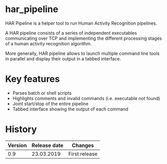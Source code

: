 # har_pipeline

HAR Pipeline is a helper tool to run Human Activity Recognition pipelines. 

A HAR pipeline consists of a series of independent executables communicating over TCP and implementing the different processing stages of a human activity recognition algorithm.

More generally, HAR pipeline allows to launch multiple command line tools in parallel and display their output in a tabbed interface.




# Key features

* Parses batch or shell scripts
* Highlights comments and invalid commands (i.e. executable not found)
* Joint start/stop of the entire pipeline
* Tabbed interface showing the output of each command

# History

Version | Release date | Changes
------- | ------------ | -------
0.9 | 23.03.2019 | First release
